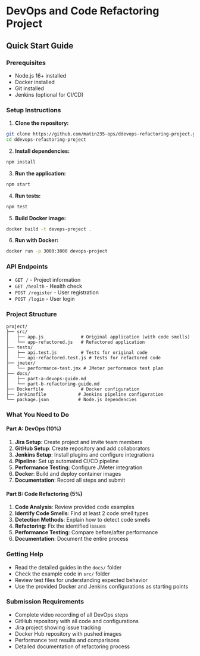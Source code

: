# DevOps and Code Refactoring Project

## Quick Start Guide

### Prerequisites
- Node.js 16+ installed
- Docker installed
- Git installed
- Jenkins (optional for CI/CD)

### Setup Instructions

1. **Clone the repository:**
```bash
git clone https://github.com/matin235-ops/ddevops-refactoring-project.git
cd ddevops-refactoring-project
```

2. **Install dependencies:**
```bash
npm install
```

3. **Run the application:**
```bash
npm start
```

4. **Run tests:**
```bash
npm test
```

5. **Build Docker image:**
```bash
docker build -t devops-project .
```

6. **Run with Docker:**
```bash
docker run -p 3000:3000 devops-project
```

### API Endpoints
- `GET /` - Project information
- `GET /health` - Health check
- `POST /register` - User registration
- `POST /login` - User login

### Project Structure
```
project/
├── src/
│   ├── app.js              # Original application (with code smells)
│   └── app-refactored.js   # Refactored application
├── tests/
│   ├── api.test.js         # Tests for original code
│   └── api-refactored.test.js # Tests for refactored code
├── jmeter/
│   └── performance-test.jmx # JMeter performance test plan
├── docs/
│   ├── part-a-devops-guide.md
│   └── part-b-refactoring-guide.md
├── Dockerfile              # Docker configuration
├── Jenkinsfile            # Jenkins pipeline configuration
└── package.json           # Node.js dependencies
```

### What You Need to Do

#### Part A: DevOps (10%)
1. **Jira Setup**: Create project and invite team members
2. **GitHub Setup**: Create repository and add collaborators
3. **Jenkins Setup**: Install plugins and configure integrations
4. **Pipeline**: Set up automated CI/CD pipeline
5. **Performance Testing**: Configure JMeter integration
6. **Docker**: Build and deploy container images
7. **Documentation**: Record all steps and submit

#### Part B: Code Refactoring (5%)
1. **Code Analysis**: Review provided code examples
2. **Identify Code Smells**: Find at least 2 code smell types
3. **Detection Methods**: Explain how to detect code smells
4. **Refactoring**: Fix the identified issues
5. **Performance Testing**: Compare before/after performance
6. **Documentation**: Document the entire process

### Getting Help
- Read the detailed guides in the `docs/` folder
- Check the example code in `src/` folder
- Review test files for understanding expected behavior
- Use the provided Docker and Jenkins configurations as starting points

### Submission Requirements
- Complete video recording of all DevOps steps
- GitHub repository with all code and configurations
- Jira project showing issue tracking
- Docker Hub repository with pushed images
- Performance test results and comparisons
- Detailed documentation of refactoring process
